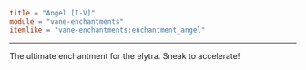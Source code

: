 ```toml
title = "Angel [I-V]"
module = "vane-enchantments"
itemlike = "vane-enchantments:enchantment_angel"
```
---
The ultimate enchantment for the elytra. Sneak to accelerate!

